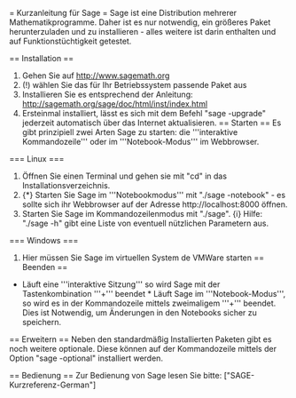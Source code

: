 = Kurzanleitung für Sage =
Sage ist eine Distribution mehrerer Mathematikprogramme. Daher ist es nur notwendig, ein größeres Paket herunterzuladen und zu installieren - alles weitere ist darin enthalten und auf Funktionstüchtigkeit getestet.

== Installation ==
 1. Gehen Sie auf http://www.sagemath.org
 1. (!) wählen Sie das für Ihr Betriebssystem passende Paket aus
 1. Installieren Sie es entsprechend der Anleitung: http://sagemath.org/sage/doc/html/inst/index.html
 1. Ersteinmal installiert, lässt es sich mit dem Befehl "sage -upgrade" jederzeit automatisch über das Internet aktualisieren.
== Starten ==
Es gibt prinzipiell zwei Arten Sage zu starten: die '''interaktive Kommandozeile''' oder im '''Notebook-Modus''' im Webbrowser.

=== Linux ===
 1. Öffnen Sie einen Terminal und gehen sie mit "cd" in das Installationsverzeichnis.
 1. {*}  Starten Sie Sage im '''Notebookmodus''' mit "./sage -notebook" - es sollte sich ihr Webbrowser auf der Adresse http://localhost:8000 öffnen.
 1. Starten Sie Sage im Kommandozeilenmodus mit "./sage".
{i} Hilfe: "./sage -h" gibt eine Liste von eventuell nützlichen Parametern aus.

=== Windows ===
 1. Hier müssen Sie Sage im virtuellen System de VMWare starten
== Beenden ==
* Läuft eine '''interaktive Sitzung''' so wird Sage mit der Tastenkombination '''<STRG>+<D>''' beendet * Läuft Sage im '''Notebook-Modus''', so wird es in der Kommandozeile mittels zweimaligem '''<STRG>+<C>''' beendet. Dies ist Notwendig, um Änderungen in den Notebooks sicher zu speichern.

== Erweitern ==
Neben den standardmäßig Installierten Paketen gibt es noch weitere optionale. Diese können auf der Kommandozeile mittels der Option "sage -optional" installiert werden.

== Bedienung ==
Zur Bedienung von Sage lesen Sie bitte: ["SAGE-Kurzreferenz-German"]
